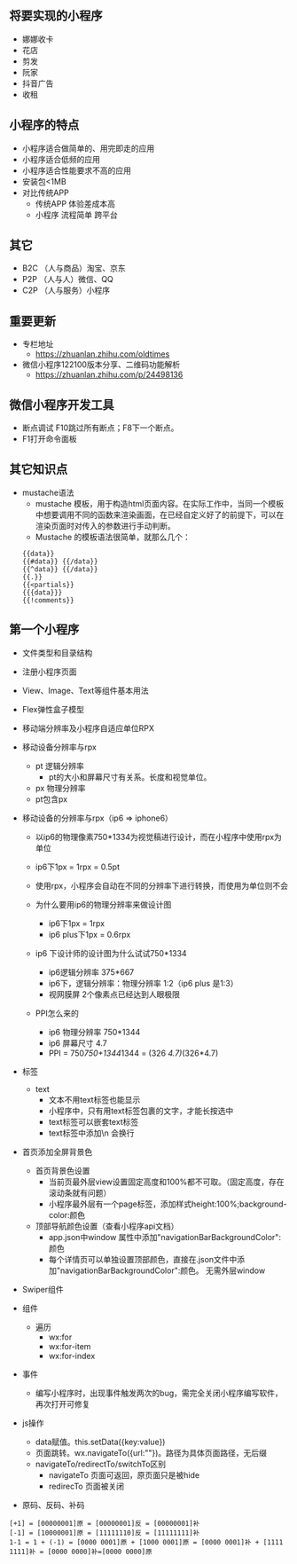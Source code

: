 ## 将要实现的小程序
+ 娜娜收卡
+ 花店
+ 剪发
+ 阮家
+ 抖音广告
+ 收租

## 小程序的特点
+ 小程序适合做简单的、用完即走的应用
+ 小程序适合低频的应用
+ 小程序适合性能要求不高的应用
+ 安装包<1MB
+ 对比传统APP
    - 传统APP 体验差成本高
    - 小程序 流程简单 跨平台

## 其它
+ B2C （人与商品）淘宝、京东
+ P2P （人与人）微信、QQ
+ C2P （人与服务）小程序

## 重要更新
+ 专栏地址   
    - https://zhuanlan.zhihu.com/oldtimes
+ 微信小程序122100版本分享、二维码功能解析 
    - https://zhuanlan.zhihu.com/p/24498136

## 微信小程序开发工具
+ 断点调试 F10跳过所有断点；F8下一个断点。
+ F1打开命令面板

## 其它知识点
+ mustache语法
    - mustache 模板，用于构造html页面内容。在实际工作中，当同一个模板中想要调用不同的函数来渲染画面，在已经自定义好了的前提下，可以在渲染页面时对传入的参数进行手动判断。
    - Mustache 的模板语法很简单，就那么几个：
    ```
    {{data}}
    {{#data}} {{/data}}
    {{^data}} {{/data}}
    {{.}}
    {{<partials}}
    {{{data}}}
    {{!comments}}
    ```

## 第一个小程序
+ 文件类型和目录结构
+ 注册小程序页面
+ View、Image、Text等组件基本用法
+ Flex弹性盒子模型
+ 移动端分辨率及小程序自适应单位RPX

+ 移动设备分辨率与rpx
    - pt 逻辑分辨率
        * pt的大小和屏幕尺寸有关系。长度和视觉单位。
    - px 物理分辨率   
    - pt包含px 
+ 移动设备的分辨率与rpx（ip6 => iphone6）
    - 以ip6的物理像素750*1334为视觉稿进行设计，而在小程序中使用rpx为单位
    - ip6下1px = 1rpx = 0.5pt
    - 使用rpx，小程序会自动在不同的分辨率下进行转换，而使用为单位则不会
    - 为什么要用ip6的物理分辨率来做设计图
        * ip6下1px = 1rpx
        * ip6 plus下1px = 0.6rpx
    - ip6 下设计师的设计图为什么试试750*1334
        * ip6逻辑分辨率 375*667
        * ip6下，逻辑分辨率：物理分辨率  1:2（ip6 plus 是1:3）
        * 视网膜屏 2个像素点已经达到人眼极限
        
    - PPI怎么来的
        * ip6 物理分辨率 750*1344
        * ip6 屏幕尺寸 4.7
        * PPI = 750*750+1344*1344 = (326 *4.7)*(326*4.7)
   
+ 标签
    - text
        * 文本不用text标签也能显示
        * 小程序中，只有用text标签包裹的文字，才能长按选中
        * text标签可以嵌套text标签
        * text标签中添加\n 会换行

+ 首页添加全屏背景色
    - 首页背景色设置
        * 当前页最外层view设置固定高度和100%都不可取。（固定高度，存在滚动条就有问题）
        * 小程序最外层有一个page标签，添加样式height:100%;background-color:颜色
    - 顶部导航颜色设置（查看小程序api文档）
        * app.json中window 属性中添加"navigationBarBackgroundColor":颜色
        * 每个详情页可以单独设置顶部颜色，直接在.json文件中添加"navigationBarBackgroundColor":颜色。
        无需外层window

+ Swiper组件
+ 组件
    - 遍历
        * wx:for 
        * wx:for-item 
        * wx:for-index
+ 事件
    - 编写小程序时，出现事件触发两次的bug，需完全关闭小程序编写软件，再次打开可修复
    
+ js操作
    - data赋值。this.setData({key:value})
    - 页面跳转。wx.navigateTo({url:""})。路径为具体页面路径，无后缀
    - navigateTo/redirectTo/switchTo区别
        * navigateTo 页面可返回，原页面只是被hide
        * redirecTo 页面被关闭


+ 原码、反码、补码
```
[+1] = [00000001]原 = [00000001]反 = [00000001]补
[-1] = [10000001]原 = [11111110]反 = [11111111]补
1-1 = 1 + (-1) = [0000 0001]原 + [1000 0001]原 = [0000 0001]补 + [1111 1111]补 = [0000 0000]补=[0000 0000]原
```

















